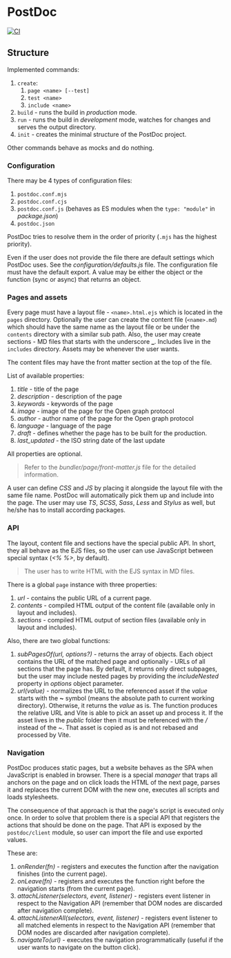 # PostDoc

[![CI](https://github.com/PostDocJS/postdoc/actions/workflows/main.yml/badge.svg)](https://github.com/PostDocJS/postdoc/actions/workflows/main.yml)

## Structure

Implemented commands:

1. `create`:
   1. `page <name> [--test]`
   2. `test <name>`
   3. `include <name>`
2. `build` - runs the build in *production* mode.
3. `run` - runs the build in *development* mode, watches for changes and serves the output directory. 
4. `init` - creates the minimal structure of the PostDoc project.

Other commands behave as mocks and do nothing.

### Configuration

There may be 4 types of configuration files:

1. `postdoc.conf.mjs`
2. `postdoc.conf.cjs`
3. `postdoc.conf.js` (behaves as ES modules when the `type: "module"` in *package.json*)
4. `postdoc.json`

PostDoc tries to resolve them in the order of priority (`.mjs` has the highest priority).

Even if the user does not provide the file there are default settings which PostDoc uses.
See the *configuration/defaults.js* file. The configuration file must have the default export. A value may
be either the object or the function (sync or async) that returns an object.

### Pages and assets

Every page must have a layout file - `<name>.html.ejs` which is located in the `pages` directory.
Optionally the user can create the content file (`<name>.md`) which should have the same name as the layout
file or be under the `contents` directory with a similar sub path. Also, the user may create sections - MD
files that starts with the underscore **_**. Includes live in the `includes` directory.
Assets may be whenever the user wants.

The content files may have the front matter section at the top of the file.

List of available properties:

1. *title* - title of the page
2. *description* - description of the page
3. *keywords* - keywords of the page
4. *image* - image of the page for the Open graph protocol
5. *author* - author name of the page for the Open graph protocol
6. *language* - language of the page
7. *draft* - defines whether the page has to be built for the production.
8. *last_updated* - the ISO string date of the last update

All properties are optional.

> Refer to the *bundler/page/front-matter.js* file for the detailed information.

A user can define *CSS* and *JS* by placing it alongside the layout file with the same file name. PostDoc will
automatically pick them up and include into the page. The user may use *TS*, *SCSS*, *Sass*, *Less* and *Stylus* as well,
but he/she has to install according packages.

### API

The layout, content file and sections have the special public API. In short, they all behave as the EJS files,
so the user can use JavaScript between special syntax (*<% %>*, by default).

> The user has to write HTML with the EJS syntax in MD files.

There is a global `page` instance with three properties:

1. *url* - contains the public URL of a current page.
2. *contents* - compiled HTML output of the content file (available only in layout and includes).
3. *sections* - compiled HTML output of section files (available only in layout and includes).

Also, there are two global functions:

1. *subPagesOf(url, options?)* - returns the array of objects. Each object contains the URL of the matched
   page and optionally - URLs of all sections that the page has. By default, it returns only direct subpages,
   but the user may include nested pages by providing the *includeNested* property in *options* object parameter.
2. *url(value)* - normalizes the URL to the referenced asset if the *value* starts with the **~** symbol
   (means the absolute path to current working directory). Otherwise, it returns the *value* as is. The function
   produces the relative URL and Vite is able to pick an asset up and process it. If the asset lives in the
   *public* folder then it must be referenced with the */* instead of the *~*. That asset is copied as is and
   not rebased and processed by Vite.

### Navigation

PostDoc produces static pages, but a website behaves as the SPA when JavaScript is enabled in browser.
There is a special *manager* that traps all anchors on the page and on click loads the HTML of the next page,
parses it and replaces the current DOM with the new one, executes all scripts and loads stylesheets.

The consequence of that approach is that the page's script is executed only once. In order to solve that
problem there is a special API that registers the actions that should be done on the page.
That API is exposed by the `postdoc/client` module, so user can import the file and use exported values.

These are:

1. *onRender(fn)* - registers and executes the function after the navigation finishes (into the current page).
2. *onLeave(fn)* - registers and executes the function right before the navigation starts (from the current page).
3. *attachListener(selectors, event, listener)* - registers event listener in respect to the Navigation API (remember that DOM nodes are discarded after navigation complete).
4. *attachListenerAll(selectors, event, listener)* - registers event listener to all matched elements in respect to the Navigation API (remember that DOM nodes are discarded after navigation complete).
5. *navigateTo(url)* - executes the navigation programmatically (useful if the user wants to navigate on the button click).

